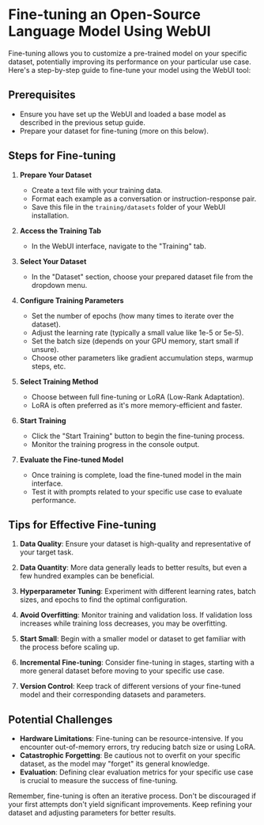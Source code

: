 # Fine-tuning an Open-Source Language Model Using WebUI

Fine-tuning allows you to customize a pre-trained model on your specific dataset, potentially improving its performance on your particular use case. Here's a step-by-step guide to fine-tune your model using the WebUI tool:

## Prerequisites

- Ensure you have set up the WebUI and loaded a base model as described in the previous setup guide.
- Prepare your dataset for fine-tuning (more on this below).

## Steps for Fine-tuning

1. **Prepare Your Dataset**
   - Create a text file with your training data.
   - Format each example as a conversation or instruction-response pair.
   - Save this file in the `training/datasets` folder of your WebUI installation.

2. **Access the Training Tab**
   - In the WebUI interface, navigate to the "Training" tab.

3. **Select Your Dataset**
   - In the "Dataset" section, choose your prepared dataset file from the dropdown menu.

4. **Configure Training Parameters**
   - Set the number of epochs (how many times to iterate over the dataset).
   - Adjust the learning rate (typically a small value like 1e-5 or 5e-5).
   - Set the batch size (depends on your GPU memory, start small if unsure).
   - Choose other parameters like gradient accumulation steps, warmup steps, etc.

5. **Select Training Method**
   - Choose between full fine-tuning or LoRA (Low-Rank Adaptation).
   - LoRA is often preferred as it's more memory-efficient and faster.

6. **Start Training**
   - Click the "Start Training" button to begin the fine-tuning process.
   - Monitor the training progress in the console output.

7. **Evaluate the Fine-tuned Model**
   - Once training is complete, load the fine-tuned model in the main interface.
   - Test it with prompts related to your specific use case to evaluate performance.

## Tips for Effective Fine-tuning

1. **Data Quality**: Ensure your dataset is high-quality and representative of your target task.

2. **Data Quantity**: More data generally leads to better results, but even a few hundred examples can be beneficial.

3. **Hyperparameter Tuning**: Experiment with different learning rates, batch sizes, and epochs to find the optimal configuration.

4. **Avoid Overfitting**: Monitor training and validation loss. If validation loss increases while training loss decreases, you may be overfitting.

5. **Start Small**: Begin with a smaller model or dataset to get familiar with the process before scaling up.

6. **Incremental Fine-tuning**: Consider fine-tuning in stages, starting with a more general dataset before moving to your specific use case.

7. **Version Control**: Keep track of different versions of your fine-tuned model and their corresponding datasets and parameters.

## Potential Challenges

- **Hardware Limitations**: Fine-tuning can be resource-intensive. If you encounter out-of-memory errors, try reducing batch size or using LoRA.
- **Catastrophic Forgetting**: Be cautious not to overfit on your specific dataset, as the model may "forget" its general knowledge.
- **Evaluation**: Defining clear evaluation metrics for your specific use case is crucial to measure the success of fine-tuning.

Remember, fine-tuning is often an iterative process. Don't be discouraged if your first attempts don't yield significant improvements. Keep refining your dataset and adjusting parameters for better results.